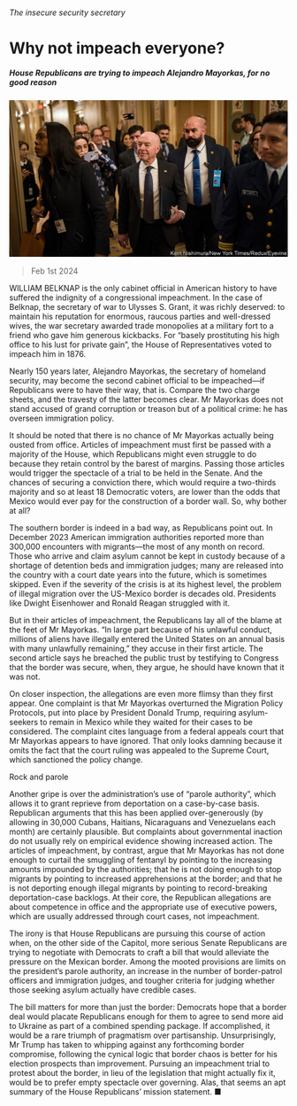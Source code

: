 ###### The insecure security secretary

# Why not impeach everyone? 

##### House Republicans are trying to impeach Alejandro Mayorkas, for no good reason 

![image](images/20240203_USP003.jpg) 

> Feb 1st 2024 

WILLIAM BELKNAP is the only cabinet official in American history to have suffered the indignity of a congressional impeachment. In the case of Belknap, the secretary of war to Ulysses S. Grant, it was richly deserved: to maintain his reputation for enormous, raucous parties and well-dressed wives, the war secretary awarded trade monopolies at a military fort to a friend who gave him generous kickbacks. For “basely prostituting his high office to his lust for private gain”, the House of Representatives voted to impeach him in 1876.

Nearly 150 years later, Alejandro Mayorkas, the secretary of homeland security, may become the second cabinet official to be impeached—if Republicans were to have their way, that is. Compare the two charge sheets, and the travesty of the latter becomes clear. Mr Mayorkas does not stand accused of grand corruption or treason but of a political crime: he has overseen immigration policy.

It should be noted that there is no chance of Mr Mayorkas actually being ousted from office. Articles of impeachment must first be passed with a majority of the House, which Republicans might even struggle to do because they retain control by the barest of margins. Passing those articles would trigger the spectacle of a trial to be held in the Senate. And the chances of securing a conviction there, which would require a two-thirds majority and so at least 18 Democratic voters, are lower than the odds that Mexico would ever pay for the construction of a border wall. So, why bother at all? 

The southern border is indeed in a bad way, as Republicans point out. In December 2023 American immigration authorities reported more than 300,000 encounters with migrants—the most of any month on record. Those who arrive and claim asylum cannot be kept in custody because of a shortage of detention beds and immigration judges; many are released into the country with a court date years into the future, which is sometimes skipped. Even if the severity of the crisis is at its highest level, the problem of illegal migration over the US-Mexico border is decades old. Presidents like Dwight Eisenhower and Ronald Reagan struggled with it.

But in their articles of impeachment, the Republicans lay all of the blame at the feet of Mr Mayorkas. “In large part because of his unlawful conduct, millions of aliens have illegally entered the United States on an annual basis with many unlawfully remaining,” they accuse in their first article. The second article says he breached the public trust by testifying to Congress that the border was secure, when, they argue, he should have known that it was not.

On closer inspection, the allegations are even more flimsy than they first appear. One complaint is that Mr Mayorkas overturned the Migration Policy Protocols, put into place by President Donald Trump, requiring asylum-seekers to remain in Mexico while they waited for their cases to be considered. The complaint cites language from a federal appeals court that Mr Mayorkas appears to have ignored. That only looks damning because it omits the fact that the court ruling was appealed to the Supreme Court, which sanctioned the policy change.

Rock and parole

Another gripe is over the administration’s use of “parole authority”, which allows it to grant reprieve from deportation on a case-by-case basis. Republican arguments that this has been applied over-generously (by allowing in 30,000 Cubans, Haitians, Nicaraguans and Venezuelans each month) are certainly plausible. But complaints about governmental inaction do not usually rely on empirical evidence showing increased action. The articles of impeachment, by contrast, argue that Mr Mayorkas has not done enough to curtail the smuggling of fentanyl by pointing to the increasing amounts impounded by the authorities; that he is not doing enough to stop migrants by pointing to increased apprehensions at the border; and that he is not deporting enough illegal migrants by pointing to record-breaking deportation-case backlogs. At their core, the Republican allegations are about competence in office and the appropriate use of executive powers, which are usually addressed through court cases, not impeachment.

The irony is that House Republicans are pursuing this course of action when, on the other side of the Capitol, more serious Senate Republicans are trying to negotiate with Democrats to craft a bill that would alleviate the pressure on the Mexican border. Among the mooted provisions are limits on the president’s parole authority, an increase in the number of border-patrol officers and immigration judges, and tougher criteria for judging whether those seeking asylum actually have credible cases.

The bill matters for more than just the border: Democrats hope that a border deal would placate Republicans enough for them to agree to send more aid to Ukraine as part of a combined spending package. If accomplished, it would be a rare triumph of pragmatism over partisanship. Unsurprisingly, Mr Trump has taken to whipping against any forthcoming border compromise, following the cynical logic that border chaos is better for his election prospects than improvement. Pursuing an impeachment trial to protest about the border, in lieu of the legislation that might actually fix it, would be to prefer empty spectacle over governing. Alas, that seems an apt summary of the House Republicans’ mission statement. ■


